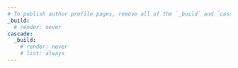 ```yaml
---
# To publish author profile pages, remove all of the `_build` and `cascade` settings below.
_build:
  # render: never
cascade:
  _build:
    # render: never
    # list: always
---
```

